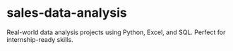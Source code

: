 # sales-data-analysis
Real-world data analysis projects using Python, Excel, and SQL. Perfect for internship-ready skills.
